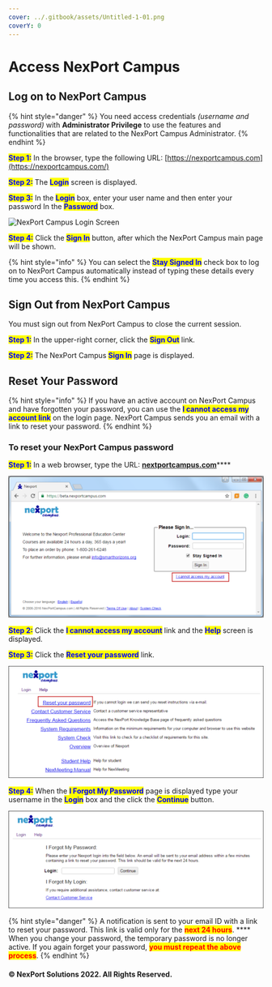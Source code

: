 ```yaml
---
cover: ../.gitbook/assets/Untitled-1-01.png
coverY: 0
---
```


# Access NexPort Campus

## Log on to NexPort Campus

{% hint style="danger" %}
You need access credentials _(username and password)_ with **Administrator Privilege** to use the features and functionalities that are related to the NexPort Campus Administrator.
{% endhint %}

<mark style="color:blue;">**Step 1:**</mark> <mark style="color:blue;"></mark><mark style="color:blue;"></mark> In the browser, type the following URL: [https://nexportcampus.com](https://nexportcampus.com/)

<mark style="color:blue;">**Step 2:**</mark> <mark style="color:blue;"></mark><mark style="color:blue;"></mark> The <mark style="color:blue;">**Login**</mark> screen is displayed.

<mark style="color:blue;">**Step 3:**</mark>  In the <mark style="color:blue;">**Login**</mark> box, enter your user name and then enter your password In the <mark style="color:blue;">**Password**</mark> box.

![NexPort Campus Login Screen](../.gitbook/assets/Login\_Screen\_550x304.png)

<mark style="color:blue;">**Step 4:**</mark>  Click the <mark style="color:blue;">**Sign In**</mark> button, after which the NexPort Campus main page will be shown.

{% hint style="info" %}
You can select the <mark style="color:blue;">**Stay Signed In**</mark> <mark style="color:blue;"></mark><mark style="color:blue;"></mark> check box to log on to NexPort Campus automatically instead of typing these details every time you access this.
{% endhint %}

## Sign Out from NexPort Campus <a href="#log2" id="log2"></a>

You must sign out from NexPort Campus to close the current session.

<mark style="color:blue;">**Step 1:**</mark> <mark style="color:blue;"></mark><mark style="color:blue;"></mark> In the upper-right corner, click the <mark style="color:blue;">**Sign Out**</mark> link.

<mark style="color:blue;">**Step 2:**</mark>  The NexPort Campus <mark style="color:blue;">**Sign In**</mark> page is displayed.

## Reset Your Password <a href="#reset" id="reset"></a>

{% hint style="info" %}
If you have an active account on NexPort Campus and have forgotten your password, you can use the <mark style="color:blue;">**I cannot access my account link**</mark> on the login page. NexPort Campus sends you an email with a link to reset your password.
{% endhint %}

### **To reset your NexPort Campus password**

<mark style="color:blue;">**Step 1:**</mark>  In a web browser, type the URL: [**nextportcampus.com**](https://nexportcampus.com)****

![The LOGIN screen is displayed](<../.gitbook/assets/image (3) (1).png>)

<mark style="color:blue;">**Step 2:**</mark>  Click the <mark style="color:blue;">**I cannot access my account**</mark> link and the <mark style="color:blue;">**Help**</mark> screen is displayed.

<mark style="color:blue;">**Step 3:**</mark>  Click the <mark style="color:blue;">**Reset your password**</mark> link.

![NexPort Campus Help Page](<../.gitbook/assets/image (4) (1).png>)

<mark style="color:blue;">**Step 4:**</mark>  When the <mark style="color:blue;">**I Forgot My Password**</mark> page is displayed type your username in the <mark style="color:blue;">**Login**</mark> box and the click the <mark style="color:blue;">**Continue**</mark> button.

![The "I Forgot My Password" page](<../.gitbook/assets/image (1) (1).png>)

{% hint style="danger" %}
A notification is sent to your email ID with a link to reset your password. This link is valid only for the <mark style="color:red;">**next 24 hours**</mark>. **** When you change your password, the temporary password is no longer active. If you again forget your password, <mark style="color:red;">**you must repeat the above process**</mark>.
{% endhint %}

#### © NexPort Solutions 2022. All Rights Reserved.
